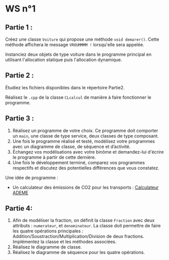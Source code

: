 # WS n°1


## Partie 1 :


Créez une classe `Voiture` qui propose une méthode `void demarer()`. Cette méthode affichera le message `VROUMMMM !` lorsqu'elle sera appelée.


Instanciez deux objets de type voiture dans le programme principal en utilisant l'allocation statique puis l'allocation dynamique.


## Partie 2 :


Étudiez les fichiers disponibles dans le répertoire Partie2.


Réalisez le `.cpp` de la classe `CLcalcul` de manière à faire fonctionner le programme.


## Partie 3 :


1. Réalisez un programme de votre choix. Ce programme doit comporter un `main`, une classe de type service, deux classes de type composant.
2. Une  fois  le  programme  réalisé  et  testé, modélisez  votre programmes  avec  un diagramme de classe, de séquence et d’activité.
3. Échangez vos modélisations avec votre binôme et demandez-lui d'écrire le programme à partir de cette dernière.
4. Une fois le développement terminé, comparez vos programmes respectifs et discutez des potentielles différences que vous constatez.


Une idée de programme :
* Un calculateur des émissions de CO2 pour les transports : [Calculateur ADEME](https://monimpacttransport.fr)

## Partie 4:

1. Afin de modéliser la fraction, on définit la classe `Fraction` avec deux attributs : `numerateur`, et `denominateur`. La classe doit permettre de faire les quatre opérations principales : Addition/Soustraction/Multiplication/Division de deux fractions. Implémentez la classe et les méthodes associées.
2. Réalisez le diagramme de classe.
3. Réalisez le diagramme de séquence pour les quatre opérations.
